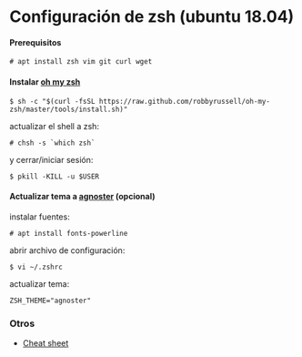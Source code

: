 # Configuración de **zsh** (ubuntu 18.04)

#### Prerequisitos

```
# apt install zsh vim git curl wget
```

#### Instalar [oh my zsh](https://ohmyz.sh/)

```
$ sh -c "$(curl -fsSL https://raw.github.com/robbyrussell/oh-my-zsh/master/tools/install.sh)"
```

actualizar el shell a zsh:

```
# chsh -s `which zsh`
```

y cerrar/iniciar sesión:

```
$ pkill -KILL -u $USER
```

#### Actualizar tema a [agnoster](https://github.com/agnoster/agnoster-zsh-theme) (opcional)

instalar fuentes:

```
# apt install fonts-powerline
```

abrir archivo de configuración:

```
$ vi ~/.zshrc    
```

actualizar tema:

```
ZSH_THEME="agnoster"
```

### Otros

- [Cheat sheet](https://github.com/robbyrussell/oh-my-zsh/wiki/Cheatsheet)
